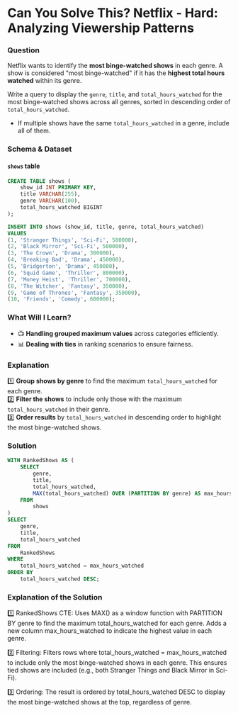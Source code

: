 # Can You Solve This? Netflix - Hard: Analyzing Viewership Patterns  

### Question  
Netflix wants to identify the **most binge-watched shows** in each genre. A show is considered "most binge-watched" if it has the **highest total hours watched** within its genre.  

Write a query to display the `genre`, `title`, and `total_hours_watched` for the most binge-watched shows across all genres, sorted in descending order of `total_hours_watched`.  
- If multiple shows have the same `total_hours_watched` in a genre, include all of them.  

### Schema & Dataset  
#### `shows` table  
```sql
CREATE TABLE shows (
    show_id INT PRIMARY KEY,
    title VARCHAR(255),
    genre VARCHAR(100),
    total_hours_watched BIGINT
);

INSERT INTO shows (show_id, title, genre, total_hours_watched)
VALUES
(1, 'Stranger Things', 'Sci-Fi', 500000),
(2, 'Black Mirror', 'Sci-Fi', 500000),
(3, 'The Crown', 'Drama', 300000),
(4, 'Breaking Bad', 'Drama', 450000),
(5, 'Bridgerton', 'Drama', 450000),
(6, 'Squid Game', 'Thriller', 800000),
(7, 'Money Heist', 'Thriller', 700000),
(8, 'The Witcher', 'Fantasy', 350000),
(9, 'Game of Thrones', 'Fantasy', 350000),
(10, 'Friends', 'Comedy', 600000);
```

### What Will I Learn?  
- 📺 **Handling grouped maximum values** across categories efficiently.  
- 📊 **Dealing with ties** in ranking scenarios to ensure fairness.  

### Explanation  
1️⃣ **Group shows by genre** to find the maximum `total_hours_watched` for each genre.  
2️⃣ **Filter the shows** to include only those with the maximum `total_hours_watched` in their genre.  
3️⃣ **Order results** by `total_hours_watched` in descending order to highlight the most binge-watched shows.  

### Solution
```SQL
WITH RankedShows AS (
    SELECT 
        genre,
        title,
        total_hours_watched,
        MAX(total_hours_watched) OVER (PARTITION BY genre) AS max_hours_watched
    FROM 
        shows
)
SELECT 
    genre,
    title,
    total_hours_watched
FROM 
    RankedShows
WHERE 
    total_hours_watched = max_hours_watched
ORDER BY 
    total_hours_watched DESC;
```

### Explanation of the Solution
1️⃣ RankedShows CTE:
Uses MAX() as a window function with PARTITION BY genre to find the maximum total_hours_watched for each genre.
Adds a new column max_hours_watched to indicate the highest value in each genre.

2️⃣ Filtering:
Filters rows where total_hours_watched = max_hours_watched to include only the most binge-watched shows in each genre.
This ensures tied shows are included (e.g., both Stranger Things and Black Mirror in Sci-Fi).

3️⃣ Ordering:
The result is ordered by total_hours_watched DESC to display the most binge-watched shows at the top, regardless of genre.
